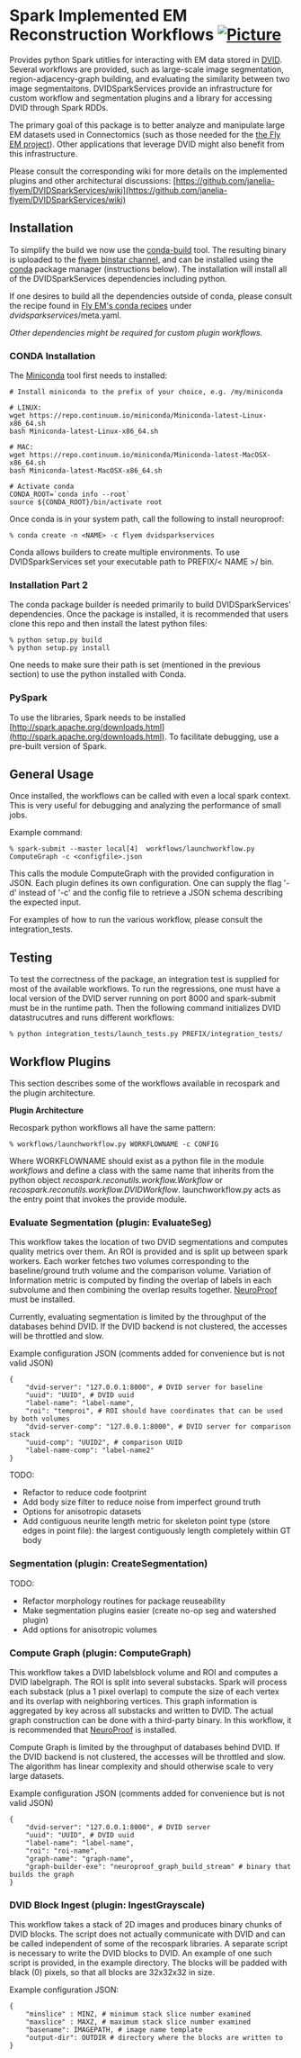 # Spark Implemented EM Reconstruction Workflows  [![Picture](https://raw.github.com/janelia-flyem/janelia-flyem.github.com/master/images/HHMI_Janelia_Color_Alternate_180x40.png)](http://www.janelia.org)

Provides python Spark utitlies for interacting with EM data stored in [DVID](https://github.com/janelia-flyem/dvid).
Several workflows are provided, such as large-scale image segmentation, region-adjacency-graph building, and evaluating the similarity between two image segmentaitons.  DVIDSparkServices provide an infrastructure for custom workflow and segmentation plugins and a library for accessing DVID through Spark RDDs.

The primary goal of this package is to better analyze and manipulate large EM datasets used in Connectomics (such as those needed for the [the Fly EM project](https://www.janelia.org/project-team/fly-em)).  Other applications that leverage DVID might also benefit from this infrastructure.

Please consult the corresponding wiki for more details on the implemented plugins and other architectural discussions: [https://github.com/janelia-flyem/DVIDSparkServices/wiki](https://github.com/janelia-flyem/DVIDSparkServices/wiki)

## Installation
To simplify the build we now use the [conda-build](http://conda.pydata.org/docs/build.html) tool.
The resulting binary is uploaded to the [flyem binstar channel](https://binstar.org/flyem),
and can be installed using the [conda](http://conda.pydata.org/) package manager (instructions below).  The installation
will install all of the DVIDSparkServices dependencies including python.

If one desires to build all the dependencies outside of conda, please consult the recipe found in [Fly EM's conda recipes](https://github.com/janelia-flyem/flyem-build-conda.git) under *dvidsparkservices*/meta.yaml.

*Other dependencies might be required for custom plugin workflows.*

### CONDA Installation
The [Miniconda](http://conda.pydata.org/miniconda.html) tool first needs to installed:

```
# Install miniconda to the prefix of your choice, e.g. /my/miniconda

# LINUX:
wget https://repo.continuum.io/miniconda/Miniconda-latest-Linux-x86_64.sh
bash Miniconda-latest-Linux-x86_64.sh

# MAC:
wget https://repo.continuum.io/miniconda/Miniconda-latest-MacOSX-x86_64.sh
bash Miniconda-latest-MacOSX-x86_64.sh

# Activate conda
CONDA_ROOT=`conda info --root`
source ${CONDA_ROOT}/bin/activate root
```
Once conda is in your system path, call the following to install neuroproof:

    % conda create -n <NAME> -c flyem dvidsparkservices
    
Conda allows builders to create multiple environments.  To use DVIDSparkServices
set your executable path to PREFIX/< NAME >/ bin.

### Installation Part 2

The conda package builder is needed primarily to build DVIDSparkServices' dependencies.  Once the package is installed, it is recommended that users clone this repo and then install the latest python files:

    % python setup.py build
    % python setup.py install
    
One needs to make sure their path is set (mentioned in the previous section) to use the python installed with Conda.

### PySpark

To use the libraries, Spark needs to be installed [http://spark.apache.org/downloads.html](http://spark.apache.org/downloads.html).  To facilitate debugging, use
a pre-built version of Spark.

## General Usage

Once installed, the workflows can be called with even a local spark context.  This is very useful for debugging and analyzing the performance of small jobs.

Example command:

    % spark-submit --master local[4]  workflows/launchworkflow.py ComputeGraph -c <configfile>.json

This calls the module ComputeGraph with the provided configuration in JSON.  Each plugin defines its own configuration.
One can supply the flag '-d' instead of '-c' and the config file to retrieve a JSON schema describing the expected input.  

For examples of how to run the various workflow, please consult the integration_tests.

## Testing

To test the correctness of the package, an integration test is supplied for most of the available workflows.  To run the regressions, one must have a local version of the DVID server running on port 8000 and spark-submit must be in the runtime path.  Then the following command initializes DVID datastrucutres and runs different workflows:

    % python integration_tests/launch_tests.py PREFIX/integration_tests/

## Workflow Plugins

This section describes some of the workflows available in recospark and the plugin architecture.

**Plugin Architecture**

Recospark python workflows all have the same pattern:

    % workflows/launchworkflow.py WORKFLOWNAME -c CONFIG

Where WORKFLOWNAME should exist as a python file in the module *workflows* and define a class with the same name that inherits from
the python object *recospark.reconutils.workflow.Workflow* or *recospark.reconutils.workflow.DVIDWorkflow*.  launchworkflow.py acts as the entry point that invokes the provide module.

### Evaluate Segmentation (plugin: EvaluateSeg)

This workflow takes the location of two DVID segmentations and computes quality metrics over them.
An ROI is provided and is split up between spark workers.  Each worker fetches two volumes corresponding to the baseline/ground truth volume and
the comparison volume.  Variation of Information metric is computed by finding the overlap of labels
in each subvolume and then combining the overlap results together.
[NeuroProof](https://github.com/janelia-flyem/NeuroProof) must be installed.

Currently, evaluating segmentation is limited by the throughput of the databases behind DVID.  If the DVID backend is not clustered,
the accesses will be throttled and slow.

Example configuration JSON (comments added for convenience but is not valid JSON)

    {
        "dvid-server": "127.0.0.1:8000", # DVID server for baseline
        "uuid": "UUID", # DVID uuid
        "label-name": "label-name",
        "roi": "temproi", # ROI should have coordinates that can be used by both volumes
        "dvid-server-comp": "127.0.0.1:8000", # DVID server for comparison stack
        "uuid-comp": "UUID2", # comparison UUID
        "label-name-comp": "label-name2"
    }


TODO:

* Refactor to reduce code footprint
* Add body size filter to reduce noise from imperfect ground truth
* Options for anisotropic datasets
* Add contiguous neurite length metric for skeleton point type (store edges in point file): the largest contiguously length completely within GT body

### Segmentation (plugin: CreateSegmentation)

TODO:

* Refactor morphology routines for package reuseability
* Make segmentation plugins easier (create no-op seg and watershed plugin)
* Add options for anisotropic volumes


### Compute Graph (plugin: ComputeGraph)

This workflow takes a DVID labelsblock volume and ROI and computes a DVID labelgraph.
The ROI is split into several substacks.  Spark will process each substack (plus a 1 pixel overlap)
to compute the size of each vertex and its overlap with neighboring vertices.  This graph information
is aggregated by key across all substacks and written to DVID.  The actual graph construction can be
done with a third-party binary.  In this workflow, it is recommended that [NeuroProof](https://github.com/janelia-flyem/NeuroProof) is installed.

Compute Graph is limited by the throughput of databases behind DVID.  If the DVID backend is not clustered, the accesses
will be throttled and slow.  The algorithm has linear complexity and should otherwise scale to very large datasets.

Example configuration JSON (comments added for convenience but is not valid JSON)

    {
        "dvid-server": "127.0.0.1:8000", # DVID server
        "uuid": "UUID", # DVID uuid
        "label-name": "label-name",
        "roi": "roi-name",
        "graph-name": "graph-name",
        "graph-builder-exe": "neuroproof_graph_build_stream" # binary that builds the graph
    }

### DVID Block Ingest (plugin: IngestGrayscale)

This workflow takes a stack of 2D images and produces binary chunks of DVID blocks.  The script does not
actually communicate with DVID and can be called independent of some of the recospark libraries.
A separate script is necessary to write the DVID blocks to DVID.  An example of one such script is provided,
in the example directory.  The blocks will be padded with black (0) pixels, so that all blocks are 32x32x32
in size.

Example configuration JSON:

    {
        "minslice" : MINZ, # minimum stack slice number examined
        "maxslice" : MAXZ, # maximum stack slice number examined
        "basename": IMAGEPATH, # image name template
        "output-dir": OUTDIR # directory where the blocks are written to
    }
